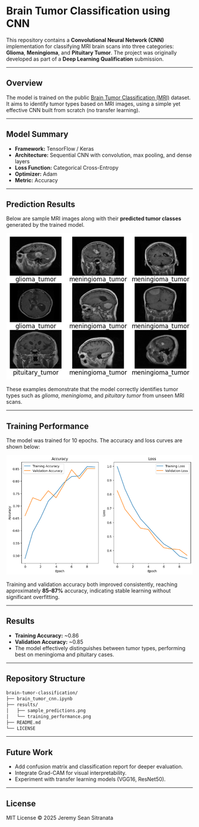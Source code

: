 # Brain Tumor Classification using CNN

This repository contains a **Convolutional Neural Network (CNN)** implementation for classifying MRI brain scans into three categories: **Glioma**, **Meningioma**, and **Pituitary Tumor**. The project was originally developed as part of a **Deep Learning Qualification** submission.

---

## Overview

The model is trained on the public [Brain Tumor Classification (MRI)](https://www.kaggle.com/datasets/sartajbhuvaji/brain-tumor-classification-mri) dataset. It aims to identify tumor types based on MRI images, using a simple yet effective CNN built from scratch (no transfer learning).

---

## Model Summary

* **Framework:** TensorFlow / Keras
* **Architecture:** Sequential CNN with convolution, max pooling, and dense layers
* **Loss Function:** Categorical Cross-Entropy
* **Optimizer:** Adam
* **Metric:** Accuracy

---

## Prediction Results

Below are sample MRI images along with their **predicted tumor classes** generated by the trained model.

![Prediction Results](results/sample_predictions.png)

These examples demonstrate that the model correctly identifies tumor types such as *glioma*, *meningioma*, and *pituitary tumor* from unseen MRI scans.

---

## Training Performance

The model was trained for 10 epochs. The accuracy and loss curves are shown below:

![Training and Validation Graphs](results/training_performance.png)

Training and validation accuracy both improved consistently, reaching approximately **85–87%** accuracy, indicating stable learning without significant overfitting.

---

## Results

* **Training Accuracy:** ~0.86
* **Validation Accuracy:** ~0.85
* The model effectively distinguishes between tumor types, performing best on meningioma and pituitary cases.

---

## Repository Structure

```
brain-tumor-classification/
├── brain_tumor_cnn.ipynb
├── results/
│   ├── sample_predictions.png
│   └── training_performance.png
├── README.md
└── LICENSE
```

---

## Future Work

* Add confusion matrix and classification report for deeper evaluation.
* Integrate Grad-CAM for visual interpretability.
* Experiment with transfer learning models (VGG16, ResNet50).

---

## License

MIT License © 2025 Jeremy Sean Sitranata
